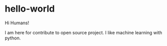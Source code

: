 # hello-world

Hi Humans!

I am here for contribute to open source project.
I like machine learning with python.
